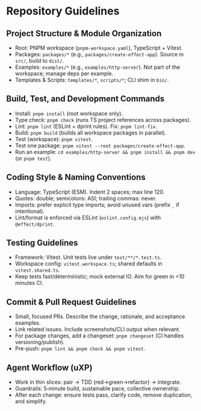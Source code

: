 # Repository Guidelines

## Project Structure & Module Organization
- Root: PNPM workspace (`pnpm-workspace.yaml`), TypeScript + Vitest.
- Packages: `packages/*` (e.g., `packages/create-effect-app`). Source in `src/`, build to `dist/`.
- Examples: `examples/*` (e.g., `examples/http-server`). Not part of the workspace; manage deps per example.
- Templates & Scripts: `templates/*`, `scripts/*`; CLI shim in `bin/`.

## Build, Test, and Development Commands
- Install: `pnpm install` (root workspace only).
- Type check: `pnpm check` (runs TS project references across packages).
- Lint: `pnpm lint` (ESLint + dprint rules). Fix: `pnpm lint-fix`.
- Build: `pnpm build` (builds all workspace packages in parallel).
- Test (workspace): `pnpm vitest`.
- Test one package: `pnpm vitest --root packages/create-effect-app`.
- Run an example: `cd examples/http-server && pnpm install && pnpm dev` (or `pnpm test`).

## Coding Style & Naming Conventions
- Language: TypeScript (ESM). Indent 2 spaces; max line 120.
- Quotes: double; semicolons: ASI; trailing commas: never.
- Imports: prefer explicit type imports; avoid unused vars (prefix `_` if intentional).
- Lint/format is enforced via ESLint (`eslint.config.mjs`) with `@effect/dprint`.

## Testing Guidelines
- Framework: Vitest. Unit tests live under `test/**/*.test.ts`.
- Workspace config: `vitest.workspace.ts`; shared defaults in `vitest.shared.ts`.
- Keep tests fast/deterministic; mock external IO. Aim for green in <10 minutes CI.

## Commit & Pull Request Guidelines
- Small, focused PRs. Describe the change, rationale, and acceptance examples.
- Link related issues. Include screenshots/CLI output when relevant.
- For package changes, add a changeset: `pnpm changeset` (CI handles versioning/publish).
- Pre-push: `pnpm lint && pnpm check && pnpm vitest`.

## Agent Workflow (uXP)
- Work in thin slices: pair → TDD (red→green→refactor) → integrate.
- Guardrails: 5‑minute build, sustainable pace, collective ownership.
- After each change: ensure tests pass, clarify code, remove duplication, and simplify.
